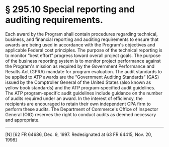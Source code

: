 # § 295.10   Special reporting and auditing requirements.

Each award by the Program shall contain procedures regarding technical, business, and financial reporting and auditing requirements to ensure that awards are being used in accordance with the Program's objectives and applicable Federal cost principles. The purpose of the technical reporting is to monitor “best effort” progress toward overall project goals. The purpose of the business reporting system is to monitor project performance against the Program's mission as required by the Government Performance and Results Act (GPRA) mandate for program evaluation. The audit standards to be applied to ATP awards are the “Government Auditing Standards” (GAS) issued by the Comptroller General of the United States (also known as yellow book standards) and the ATP program-specified audit guidelines. The ATP program-specific audit guidelines include guidance on the number of audits required under an award. In the interest of efficiency, the recipients are encouraged to retain their own independent CPA firm to perform these audits. The Department of Commerce's Office of Inspector General (OIG) reserves the right to conduct audits as deemed necessary and appropriate.



---

[N] [62 FR 64686, Dec. 9, 1997. Redesignated at 63 FR 64415, Nov. 20, 1998]




